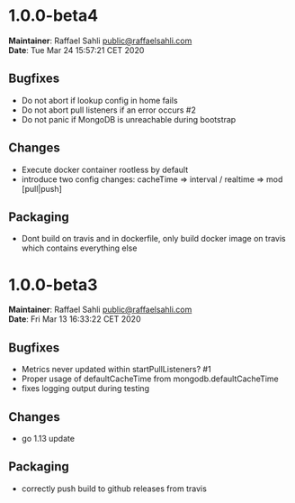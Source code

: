 # 1.0.0-beta4
**Maintainer**: Raffael Sahli <public@raffaelsahli.com>\
**Date**: Tue Mar 24 15:57:21 CET 2020

## Bugfixes
* Do not abort if lookup config in home fails
* Do not abort pull listeners if an error occurs #2
* Do not panic if MongoDB is unreachable during bootstrap

## Changes
* Execute docker container rootless by default
* introduce two config changes: cacheTime => interval / realtime => mod [pull|push]

## Packaging
* Dont build on travis and in dockerfile, only build docker image on travis which contains everything else


# 1.0.0-beta3
**Maintainer**: Raffael Sahli <public@raffaelsahli.com>\
**Date**: Fri Mar 13 16:33:22 CET 2020

## Bugfixes 
* Metrics never updated within startPullListeners? #1
* Proper usage of defaultCacheTime from mongodb.defaultCacheTime
* fixes logging output during testing

## Changes
* go 1.13 update


## Packaging
* correctly push build to github releases from travis
